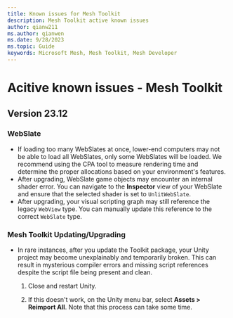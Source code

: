 ```yaml
---
title: Known issues for Mesh Toolkit
description: Mesh Toolkit active known issues
author: qianw211    
ms.author: qianwen
ms.date: 9/28/2023
ms.topic: Guide
keywords: Microsoft Mesh, Mesh Toolkit, Mesh Developer
---
```


# Acitive known issues - Mesh Toolkit

## Version 23.12

### WebSlate

* If loading too many WebSlates at once, lower-end computers may not be able to load all WebSlates, only some WebSlates will be loaded. We recommend using the CPA tool to measure rendering time and determine the proper allocations based on your environment's features.
* After upgrading, WebSlate game objects may encounter an internal shader error. You can navigate to the **Inspector** view of your WebSlate and ensure that the selected shader is set to `UnlitWebSlate`.
* After upgrading, your visual scripting graph may still reference the legacy `WebView` type. You can manually update this reference to the correct `WebSlate` type.

### Mesh Toolkit Updating/Upgrading

* In rare instances, after you update the Toolkit package, your Unity project may become unexplainably and temporarily broken. This can result in mysterious compiler errors and missing script references despite the script file being present and clean.

    1. Close and restart Unity.

    1. If this doesn't work, on the Unity menu bar, select **Assets > Reimport All**. Note that this process can take some time.




